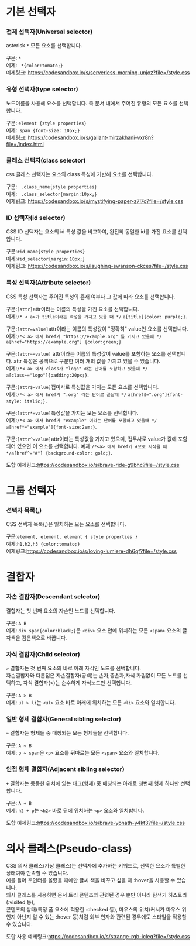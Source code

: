 # 기본 선택자
### 전체 선택자(Universal selector)
asterisk ``` * ``` 모든 요소를 선택합니다. <br>

구문: ``` * ```<br>
예제: ``` *{color:tomato;}```<br>
예제링크:
https://codesandbox.io/s/serverless-morning-unjoz?file=/style.css

### 유형 선택자(type selector)
노드이름을 사용해 요소를 선택합니다. 즉 문서 내에서 주어진 유형의 모든 요소를 선택합니다.<br>

구문: ```element {style properties}```<br>
예제:``` span {font-size: 10px;}```<br>
예제링크:
https://codesandbox.io/s/gallant-mirzakhani-vxr8n?file=/index.html

### 클래스 선택자(class selector)
css 클래스 선택자는 요소의 class 특성에 기반해 요소를 선택합니다.<br>

구문: ``` .class_name{style properties}```<br>
예제: ``` .class_selector{margin:10px;}```<br>
예제링크:
https://codesandbox.io/s/mystifying-paper-z7l7o?file=/style.css

### ID 선택자(id selector)
CSS ID 선택자는 요소의 id 특성 값을 비교하여, 완전히 동일한 id를 가진 요소를 선택합니다.<br>

구문:```#id_name{style properties}```<br>
예제:```#id_selector{margin:10px;}```<br>
예제링크:
https://codesandbox.io/s/laughing-swanson-ckces?file=/style.css

### 특성 선택자(Attribute selector)
CSS 특성 선택자는 주어진 특성의 존재 여부나 그 값에 따라 요소를 선택합니다.<br>

구문:```[attr]```attr이라는 이름의 특성을 가진 요소를 선택합니다.<br>
예제:```/* < a>가 title이라는 속성을 가지고 있을 때 */``` ```a[title]{color: purple;}```.<br>

구문:```[attr=value]```attr이라는 이름의 특성값이 "정확히" value인 요소를 선택합니다.<br>
예제:```/*< a> 에서 href가 "https://example.org" 를 가지고 있을때 */``` ```a[href="https://example.org"] {color:green;}```<br>

구문:```[attr~=value]``` attr이라는 이름의 특성값이 value를 포함하는 요소를 선택합니다. attr 특성은 공백으로 구분한 여러 개의 값을 가지고 있을 수 있습니다.<br>
예제:```/*< a> 에서 class가 "logo" 라는 단어를 포함하고 있을때 */``` ```a[class~="logo"]{padding:20px;}```.

구문:```[attr$=value]```접미사로 특성값을 가지는 모든 요소를 선택합니다.<br>
예제:```/*< a> 에서 href가 ".org" 라는 단어로 끝날때 */``` ```a[href$=".org"]{font-style: italic;}```.<br>

구문:```[attr*=value]```특성값을 가지는 모든 요소를 선택합니다.<br>
예제:```/*< a> 에서 href가 "example" 이라는 단어를 포함하고 있을때 */``` ```a[href*="example"]{font-size:2em;}```.<br>

구문:```[attr^=value]```attr이라는 특성값을 가지고 있으며, 접두사로 value가 값에 포함되어 있으면 이 요소를 선택합니다.
예제:```/*<a> 에서 href가 #으로 시작될 때``` ```*/a[href^="#"] {background-color: gold;}```.

도합 예제링크:https://codesandbox.io/s/brave-ride-g9bhc?file=/style.css

# 그룹 선택자
### 선택자 목록(,)
CSS 선택자 목록(,)은 일치하는 모든 요소를 선택합니다.

구문:```element, element, element { style properties }```<br>
예제:```h1,h2,h3 {color:tomato;}```<br>
예제링크:https://codesandbox.io/s/loving-lumiere-dh6qf?file=/style.css

# 결합자
### 자손 결합자(Descendant selector)
결합자는 첫 번째 요소의 자손인 노드를 선택합니다.

구문: ```A B```<br>
예제: ```div span{color:black;}```은 ```<div>``` 요소 안에 위치하는 모든 ```<span>``` 요소의 글자색을 검은색으로 바꿉니다.<br>

### 자식 결합자(Child selector)
```>``` 결합자는 첫 번째 요소의 바로 아래 자식인 노드를 선택합니다.<br>
자손결합자와 다른점은 자손결합자(공백)는 손자,증손자,자식 가림없이 모든 노드를 선택하고, 자식 결합자(>)는 순수하게 자식노드만 선택합니다.<br> 

구문: ```A > B```<br>
예제: ```ul > li```는 ```<ul>``` 요소 바로 아래에 위치하는 모든 ```<li>``` 요소와 일치합니다.

### 일반 형제 결합자(General sibling selector)
```~``` 결합자는 형제들 중 매칭되는 모든 형제들을 선택합니다.

구문: ```A ~ B```<br>
예제: ```p ~ span```은 ```<p>``` 요소를 뒤따르는 모든 ```<span>``` 요소와 일치합니다.<br>

### 인접 형제 결합자(Adjacent sibling selector)
```+``` 결합자는 동등한 위치에 있는 태그(형제) 중 매칭되는 아래로 첫번째 형제 하나만 선택합니다.

구문: ```A + B```<br>
예제: ```h2 + p```는 ```<h2>``` 바로 뒤에 위치하는 ```<p>``` 요소와 일치합니다.<br>

도합 예제링크:https://codesandbox.io/s/brave-yonath-y4kt3?file=/style.css

# 의사 클래스(Pseudo-class)
CSS 의사 클래스(가상 클래스)는 선택자에 추가하는 키워드로, 선택한 요소가 특별한 상태여야 만족할 수 있습니다. <br>예를 들어 포인터를 올렸을 때에만 글씨 색을 바꾸고 싶을 때 :hover을 사용할 수 있습니다.<br>
의사 클래스를 사용하면 문서 트리 콘텐츠와 관련된 경우 뿐만 아니라 탐색기 히스토리(:visited 등),<br> 콘텐츠의 상태(특정 폼 요소에 적용한 :checked 등), 마우스의 위치(커서가 마우스 위인지 아닌지 알 수 있는 :hover 등)처럼 외부 인자와 관련된 경우에도 스타일을 적용할 수 있습니다.

도합 사용 예제링크:https://codesandbox.io/s/strange-rgb-icleq?file=/style.css
